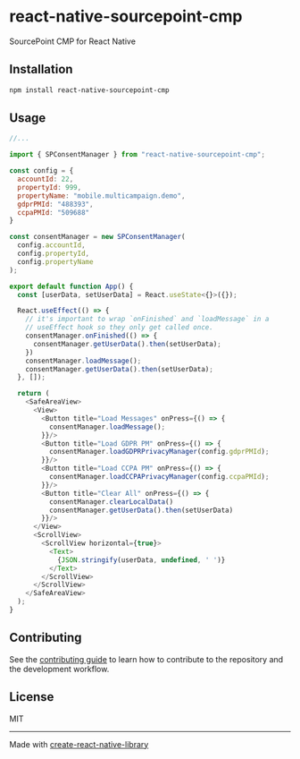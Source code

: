 # react-native-sourcepoint-cmp

SourcePoint CMP for React Native

## Installation

```sh
npm install react-native-sourcepoint-cmp
```

## Usage

```js
//...

import { SPConsentManager } from "react-native-sourcepoint-cmp";

const config = {
  accountId: 22,
  propertyId: 999,
  propertyName: "mobile.multicampaign.demo",
  gdprPMId: "488393",
  ccpaPMId: "509688"
}

const consentManager = new SPConsentManager(
  config.accountId,
  config.propertyId,
  config.propertyName
);

export default function App() {
  const [userData, setUserData] = React.useState<{}>({});

  React.useEffect(() => {
    // it's important to wrap `onFinished` and `loadMessage` in a
    // useEffect hook so they only get called once.
    consentManager.onFinished(() => {
      consentManager.getUserData().then(setUserData);
    })
    consentManager.loadMessage();
    consentManager.getUserData().then(setUserData);
  }, []);

  return (
    <SafeAreaView>
      <View>
        <Button title="Load Messages" onPress={() => {
          consentManager.loadMessage();
        }}/>
        <Button title="Load GDPR PM" onPress={() => {
          consentManager.loadGDPRPrivacyManager(config.gdprPMId);
        }}/>
        <Button title="Load CCPA PM" onPress={() => {
          consentManager.loadCCPAPrivacyManager(config.ccpaPMId);
        }}/>
        <Button title="Clear All" onPress={() => {
          consentManager.clearLocalData()
          consentManager.getUserData().then(setUserData)
        }}/>
      </View>
      <ScrollView>
        <ScrollView horizontal={true}>
          <Text>
            {JSON.stringify(userData, undefined, ' ')}
          </Text>
        </ScrollView>
      </ScrollView>
    </SafeAreaView>
  );
}
```

## Contributing

See the [contributing guide](CONTRIBUTING.md) to learn how to contribute to the repository and the development workflow.

## License

MIT

---

Made with [create-react-native-library](https://github.com/callstack/react-native-builder-bob)
